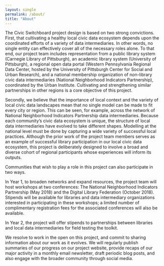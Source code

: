 ```yaml
---
layout: single 
permalink: /about/
title: "About"
---
```

The Civic Switchboard project design is based on two strong convictions. First, that cultivating a healthy local civic data ecosystem depends upon the coordinated efforts of a variety of data intermediaries. In other words, no single entity can effectively cover all of the necessary roles alone. To that end, our project team includes representation from a public library system (Carnegie Library of Pittsburgh), an academic library system (University of Pittsburgh), a regional open data portal (Western Pennsylvania Regional Data Center, hosted by the University of Pittsburgh Center for Social and Urban Research), and a national membership organization of non-library civic data intermediaries (National Neighborhood Indicators Partnership), coordinated by the Urban Institute. Cultivating and strengthening similar partnerships in other regions is a core objective of this project.



Secondly, we believe that the importance of local context and the variety of local civic data landscapes mean that no single model can be made to fit every city or region. This can be seen, for example, across the network of National Neighborhood Indicators Partnership data intermediaries. Because each community’s civic data ecosystem is unique, the structure of local data intermediaries have evolved to take different shapes. Modelling at the national level must be done by capturing a wide variety of successful local practices. Although the prior work of the project team members serves as an example of successful library participation in our local civic data ecosystem, this project is deliberately designed to involve a broad and diverse cohort of regional participants whose experiences will inform its outputs.


Communities that wish to play a role in this project can also participate in two ways.


In Year 1, to broaden networks and expand resources, the project team will host workshops at two conferences: The National Neighborhood Indicators Partnership (May 2018) and the Digital Library Federation (October 2018). Stipends will be available for libraries and data intermediary organizations interested in participating in these workshops; a limited number of complimentary registration fees for the associated conferences will also be available.


In Year 2, the project will offer stipends to partnerships between libraries and local data intermediaries for field testing the toolkit.


We resolve to work in the open on this project, and commit to sharing information about our work as it evolves. We will regularly publish summaries of our progress on our project website, provide recaps of our major activity in a monthly email newsletter, draft periodic blog posts, and also engage with the broader community through social media.
